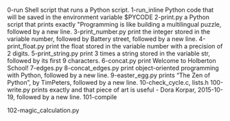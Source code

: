 0-run
 Shell script that runs a Python script.
1-run_inline
 Python code that will be saved in the environment variable $PYCODE
2-print.py
a Python script that prints exactly "Programming is like building a multilingual puzzle, followed by a new line.
3-print_number.py
print the integer stored in the variable number, followed by Battery street, followed by a new line.
4-print_float.py
print the float stored in the variable number with a precision of 2 digits.
5-print_string.py
print 3 times a string stored in the variable str, followed by its first 9 characters.
6-concat.py
print Welcome to Holberton School!
7-edges.py
8-concat_edges.py
print object-oriented programming with Python, followed by a new line.
9-easter_egg.py
 prints “The Zen of Python”, by TimPeters, followed by a new line.
10-check_cycle.c, lists.h
100-write.py
prints exactly and that piece of art is useful - Dora Korpar, 2015-10-19, followed by a new line.
101-compile

102-magic_calculation.py
